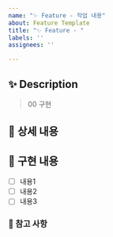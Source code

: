 ```yaml
---
name: "✨ Feature - 작업 내용"
about: Feature Template
title: "✨ Feature - "
labels: ''
assignees: ''

---
```


## ✨ Description
> 00 구현

## 📝 상세 내용

## 📌 구현 내용

- [ ] 내용1
- [ ] 내용2
- [ ] 내용3

### 🔎 참고 사항
